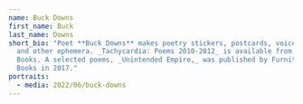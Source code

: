```yaml
---
name: Buck Downs
first_name: Buck
last_name: Downs
short_bio: "Poet **Buck Downs** makes poetry stickers, postcards, voicemails,
  and other ephemera. _Tachycardia: Poems 2010-2012_ is available from Edge
  Books. A selected poems, _Unintended Empire,_ was published by Furniture Press
  Books in 2017."
portraits:
  - media: 2022/06/buck-downs
---
```


